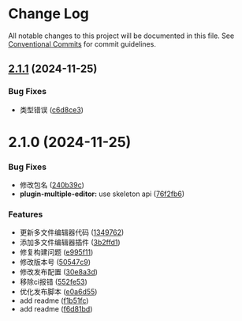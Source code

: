 # Change Log

All notable changes to this project will be documented in this file.
See [Conventional Commits](https://conventionalcommits.org) for commit guidelines.

## [2.1.1](https://github.com/alibaba/lowcode-plugins/compare/v2.1.0...v2.1.1) (2024-11-25)


### Bug Fixes

* 类型错误 ([c6d8ce3](https://github.com/alibaba/lowcode-plugins/commit/c6d8ce312d1a3ed963477b1f0d4f4331e9fd1eca))





# 2.1.0 (2024-11-25)


### Bug Fixes

* 修改包名 ([240b39c](https://github.com/alibaba/lowcode-plugins/commit/240b39ccf025ad26d79591764b2eaf772c0d9960))
* **plugin-multiple-editor:** use skeleton api ([76f2fb6](https://github.com/alibaba/lowcode-plugins/commit/76f2fb68e8b6f470fa131640130ed66e2e02b924))


### Features

* 更新多文件编辑器代码 ([1349762](https://github.com/alibaba/lowcode-plugins/commit/134976287263e48bc7205376200f5ce80b8c06fd))
* 添加多文件编辑器插件 ([3b2ffd1](https://github.com/alibaba/lowcode-plugins/commit/3b2ffd1822a3f19e8c68e6aae7d27ade6eb17c20))
* 修复构建问题 ([e995f11](https://github.com/alibaba/lowcode-plugins/commit/e995f116ef47263c66838a367db5447733acc311))
* 修改版本号 ([50547c9](https://github.com/alibaba/lowcode-plugins/commit/50547c91d3043a71af88be43abb13738a3766dbc))
* 修改发布配置 ([30e8a3d](https://github.com/alibaba/lowcode-plugins/commit/30e8a3de7e8d4805a30ea625417e86cee1b5af66))
* 移除ci报错 ([552fe53](https://github.com/alibaba/lowcode-plugins/commit/552fe53c35ffd1d0b2bffe048082aa15763b699a))
* 优化发布脚本 ([e0a6d55](https://github.com/alibaba/lowcode-plugins/commit/e0a6d55d929886be8f78c4989eb921c8948f96f1))
* add readme ([f1b51fc](https://github.com/alibaba/lowcode-plugins/commit/f1b51fcf85d001609e4fe376ccf1fce77b52944f))
* add readme ([f6d81bd](https://github.com/alibaba/lowcode-plugins/commit/f6d81bdb50d5b7b55e98a90c0cef109207a72fc0))
